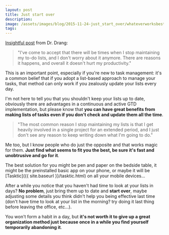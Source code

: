 ```yaml
---
layout: post
title: Just start over
description:
image: /assets/images/blog/2015-11-24-just_start_over/whateverworksbest.jpg
tags:
---
```

[Insightful post](http://leancrew.com/all-this/2015/11/unlisted/) from Dr. Drang:

> "I've come to accept that there will be times when I stop maintaining my to-do lists, and I don't worry about it anymore. There are reasons it happens, and overall it doesn't hurt my productivity."

This is an important point, especially if you're new to task management: it's a common belief that if you adopt a list-based approach to manage your tasks, that method can only work if you zealously update your lists every day.

I'm not here to tell you that you shouldn't keep your lists up to date, obviously there are advantages in a continuous and active GTD implementation, but please know that **you can have great benefits from making lists of tasks even if you don't check and update them all the time**.

> "The most common reason I stop maintaining my lists is that I get heavily involved in a single project for an extended period, and I just don't see any reason to keep writing down what I'm going to do."

Me too, but I know people who do just the opposite and that works magic for them. **Just find what seems to fit you the best, be sure it's fast and unobtrusive and go for it**.

The best solution for you might be pen and paper on the bedside table, it might be the preinstalled basic app on your phone, or maybe it will be [Tasktic]({{ site.baseurl }}/tasktic.html) on all your mobile devices...

After a while you notice that you haven't had time to look at your lists in days? **No problem**, just bring them up to date and **start over**, maybe adjusting some details you think didn't help you being effective last time (don't have time to look at your list in the morning? try doing it last thing before leaving the office, etc...).

You won't form a habit in a day, but **it's not worth it to give up a great organization method just because once in a while you find yourself temporarily abandoning it**.